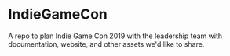 # IndieGameCon
A repo to plan Indie Game Con 2019 with the leadership team with documentation, website, and other assets we'd like to share.
